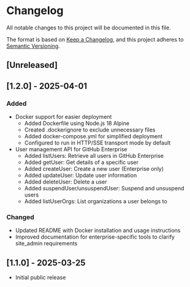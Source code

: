 # Changelog

All notable changes to this project will be documented in this file.

The format is based on [Keep a Changelog](https://keepachangelog.com/en/1.0.0/),
and this project adheres to [Semantic Versioning](https://semver.org/spec/v2.0.0.html).

## [Unreleased]

## [1.2.0] - 2025-04-01

### Added
- Docker support for easier deployment
  - Added Dockerfile using Node.js 18 Alpine
  - Created .dockerignore to exclude unnecessary files
  - Added docker-compose.yml for simplified deployment
  - Configured to run in HTTP/SSE transport mode by default
- User management API for GitHub Enterprise
  - Added listUsers: Retrieve all users in GitHub Enterprise
  - Added getUser: Get details of a specific user
  - Added createUser: Create a new user (Enterprise only)
  - Added updateUser: Update user information
  - Added deleteUser: Delete a user
  - Added suspendUser/unsuspendUser: Suspend and unsuspend users
  - Added listUserOrgs: List organizations a user belongs to

### Changed
- Updated README with Docker installation and usage instructions
- Improved documentation for enterprise-specific tools to clarify site_admin requirements

## [1.1.0] - 2025-03-25

- Initial public release 